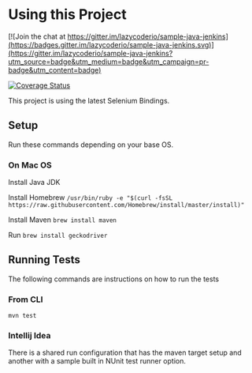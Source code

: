 # Using this Project

[![Join the chat at https://gitter.im/lazycoderio/sample-java-jenkins](https://badges.gitter.im/lazycoderio/sample-java-jenkins.svg)](https://gitter.im/lazycoderio/sample-java-jenkins?utm_source=badge&utm_medium=badge&utm_campaign=pr-badge&utm_content=badge)

[![Coverage Status](https://coveralls.io/repos/github/lazycoderio/sample-java-jenkins/badge.svg?branch=master)](https://coveralls.io/github/lazycoderio/sample-java-jenkins?branch=master)

This project is using the latest Selenium Bindings.

## Setup
Run these commands depending on your base OS.

### On Mac OS

Install Java JDK

Install Homebrew `/usr/bin/ruby -e "$(curl -fsSL https://raw.githubusercontent.com/Homebrew/install/master/install)"`

Install Maven `brew install maven`

Run `brew install geckodriver`

## Running Tests

The following commands are instructions on how to run the tests

### From CLI

`mvn test`

### Intellij Idea

There is a shared run configuration that has the maven target setup and another with a sample built in NUnit test runner option.
